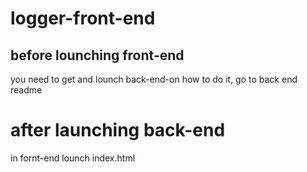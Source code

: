 # logger-front-end
## before lounching front-end

you need to get and lounch back-end-on how to do it, go to back end readme

# after launching back-end

in fornt-end lounch index.html
